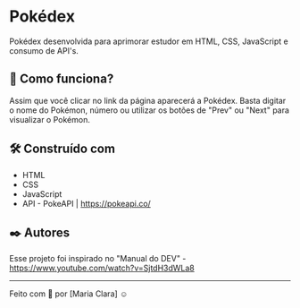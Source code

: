 # Pokédex

Pokédex desenvolvida para aprimorar estudor em HTML, CSS, JavaScript e consumo de API's.

## 🚀 Como funciona?

Assim que você clicar no link da página aparecerá a Pokédex. Basta digitar o nome do Pokémon, número ou utilizar os botões de "Prev" ou "Next" para visualizar o Pokémon.

## 🛠️ Construído com

* HTML
* CSS
* JavaScript
* API - PokeAPI | https://pokeapi.co/

## ✒️ Autores

Esse projeto foi inspirado no "Manual do DEV" - https://www.youtube.com/watch?v=SjtdH3dWLa8

----

Feito com 💜 por [Maria Clara] ☺
